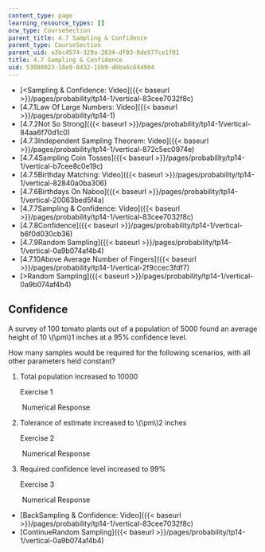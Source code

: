 ```yaml
---
content_type: page
learning_resource_types: []
ocw_type: CourseSection
parent_title: 4.7 Sampling & Confidence
parent_type: CourseSection
parent_uid: a3bc4574-329a-2834-df03-0de577ce1f81
title: 4.7 Sampling & Confidence
uid: 53080923-18e9-0432-15b9-d6ba6c644904
---
```


*   [\<Sampling & Confidence: Video]({{< baseurl >}}/pages/probability/tp14-1/vertical-83cee7032f8c)
*   [4.7.1Law Of Large Numbers: Video]({{< baseurl >}}/pages/probability/tp14-1)
*   [4.7.2Not So Strong]({{< baseurl >}}/pages/probability/tp14-1/vertical-84aa6f70d1c0)
*   [4.7.3Independent Sampling Theorem: Video]({{< baseurl >}}/pages/probability/tp14-1/vertical-872c5ec0974e)
*   [4.7.4Sampling Coin Tosses]({{< baseurl >}}/pages/probability/tp14-1/vertical-b7cee8c0e19c)
*   [4.7.5Birthday Matching: Video]({{< baseurl >}}/pages/probability/tp14-1/vertical-82840a0ba306)
*   [4.7.6Birthdays On Naboo]({{< baseurl >}}/pages/probability/tp14-1/vertical-20063bed5f4a)
*   [4.7.7Sampling & Confidence: Video]({{< baseurl >}}/pages/probability/tp14-1/vertical-83cee7032f8c)
*   [4.7.8Confidence]({{< baseurl >}}/pages/probability/tp14-1/vertical-b6f0d030cb36)
*   [4.7.9Random Sampling]({{< baseurl >}}/pages/probability/tp14-1/vertical-0a9b074af4b4)
*   [4.7.10Above Average Number of Fingers]({{< baseurl >}}/pages/probability/tp14-1/vertical-2f9ccec3fdf7)
*   [\>Random Sampling]({{< baseurl >}}/pages/probability/tp14-1/vertical-0a9b074af4b4)

Confidence
----------

  

A survey of 100 tomato plants out of a population of 5000 found an average height of 10 \\(\\pm\\)1 inches at a 95% confidence level.

How many samples would be required for the following scenarios, with all other parameters held constant?

1.  Total population increased to 10000
    
    Exercise 1
    
    &nbsp;Numerical Response&nbsp;
    
  
3.  Tolerance of estimate increased to \\(\\pm\\)2 inches
    
    Exercise 2
    
    &nbsp;Numerical Response&nbsp;
    
  
5.  Required confidence level increased to 99%
    
    Exercise 3
    
    &nbsp;Numerical Response&nbsp;
    

*   [BackSampling & Confidence: Video]({{< baseurl >}}/pages/probability/tp14-1/vertical-83cee7032f8c)
*   [ContinueRandom Sampling]({{< baseurl >}}/pages/probability/tp14-1/vertical-0a9b074af4b4)